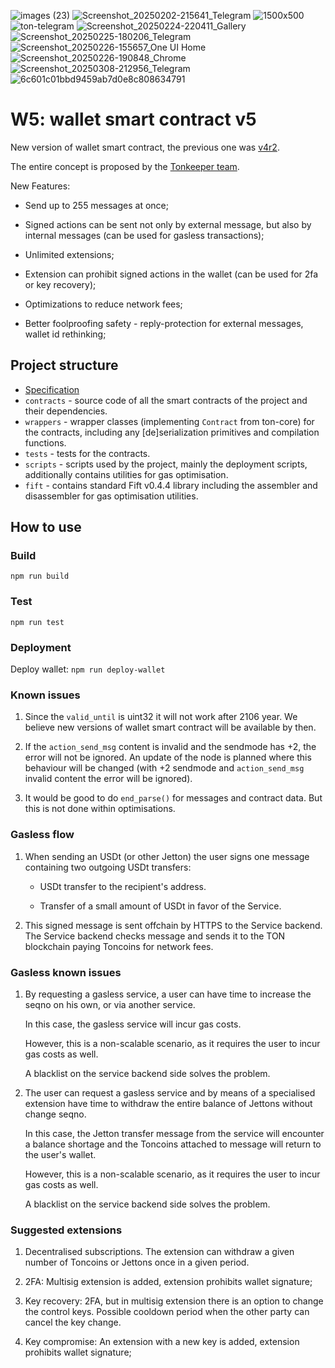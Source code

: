![images (23)](https://github.com/user-attachments/assets/438f0a1a-6a19-49e4-a9e3-121eb07cca95)
![Screenshot_20250202-215641_Telegram](https://github.com/user-attachments/assets/8de6cca9-158b-4c23-8a24-514c6f1d4a47)
![1500x500](https://github.com/user-attachments/assets/9884c44f-896d-4a73-940b-cf152ad5a980)
![ton-telegram](https://github.com/user-attachments/assets/004eb431-b2ba-4440-a7db-642b0f568542)
![Screenshot_20250224-220411_Gallery](https://github.com/user-attachments/assets/0554fdf6-a23b-4488-bbbf-456286ef9214)
![Screenshot_20250225-180206_Telegram](https://github.com/user-attachments/assets/eb71ca02-3b6c-4b77-9e56-a4ca16a1aeca)
![Screenshot_20250226-155657_One UI Home](https://github.com/user-attachments/assets/026c4922-0f8a-4e20-86d9-02ef3dded925)
![Screenshot_20250226-190848_Chrome](https://github.com/user-attachments/assets/a061b826-2e51-4919-9f3b-80b826a80fc0)
![Screenshot_20250308-212956_Telegram](https://github.com/user-attachments/assets/0cdbb8ef-c296-42a5-8ea6-aff564c15c57)
![6c601c01bbd9459ab7d0e8c808634791](https://github.com/user-attachments/assets/2a5e1ed5-498d-4c02-8da4-dc9e141dbef6)
# W5: wallet smart contract v5

New version of wallet smart contract, the previous one was [v4r2](https://github.com/ton-blockchain/wallet-contract).

The entire concept is proposed by the [Tonkeeper team](https://tonkeeper.com/).

New Features:

- Send up to 255 messages at once;

- Signed actions can be sent not only by external message, but also by internal messages (can be used for gasless transactions);

- Unlimited extensions;

- Extension can prohibit signed actions in the wallet (can be used for 2fa or key recovery);

- Optimizations to reduce network fees;

- Better foolproofing safety - reply-protection for external messages, wallet id rethinking;

## Project structure

-   [Specification](Specification.md)
-   `contracts` - source code of all the smart contracts of the project and their dependencies.
-   `wrappers` - wrapper classes (implementing `Contract` from ton-core) for the contracts, including any [de]serialization primitives and compilation functions.
-   `tests` - tests for the contracts.
-   `scripts` - scripts used by the project, mainly the deployment scripts, additionally contains utilities for gas optimisation.
-   `fift` - contains standard Fift v0.4.4 library including the assembler and disassembler for gas optimisation utilities.

## How to use

### Build

`npm run build`

### Test

`npm run test`

### Deployment

Deploy wallet: `npm run deploy-wallet`

### Known issues

1) Since the `valid_until` is uint32 it will not work after 2106 year. We believe new versions of wallet smart contract will be available by then.

2) If the `action_send_msg` content is invalid and the sendmode has +2, the error will not be ignored. An update of the node is planned where this behaviour will be changed (with +2 sendmode and `action_send_msg` invalid content the error will be ignored).

3) It would be good to do `end_parse()` for messages and contract data. But this is not done within optimisations.

### Gasless flow

1. When sending an USDt (or other Jetton) the user signs one message containing two outgoing USDt transfers:

     * USDt transfer to the recipient's address.

     * Transfer of a small amount of USDt in favor of the Service.

2. This signed message is sent offchain by HTTPS to the Service backend. The Service backend checks message and sends it to the TON blockchain paying Toncoins for network fees.

### Gasless known issues

1) By requesting a gasless service, a user can have time to increase the seqno on his own, or via another service. 

    In this case, the gasless service will incur gas costs. 

    However, this is a non-scalable scenario, as it requires the user to incur gas costs as well. 

    A blacklist on the service backend side solves the problem.

2) The user can request a gasless service and by means of a specialised extension have time to withdraw the entire balance of Jettons without change seqno.

    In this case, the Jetton transfer message from the service will encounter a balance shortage and the Toncoins attached to message will return to the user's wallet.

    However, this is a non-scalable scenario, as it requires the user to incur gas costs as well. 

    A blacklist on the service backend side solves the problem.

### Suggested extensions

1) Decentralised subscriptions. The extension can withdraw a given number of Toncoins or Jettons once in a given period.

2) 2FA: Multisig extension is added, extension prohibits wallet signature;

3) Key recovery: 2FA, but in multisig extension there is an option to change the control keys. Possible cooldown period when the other party can cancel the key change.

4) Key compromise: An extension with a new key is added, extension prohibits wallet signature;


